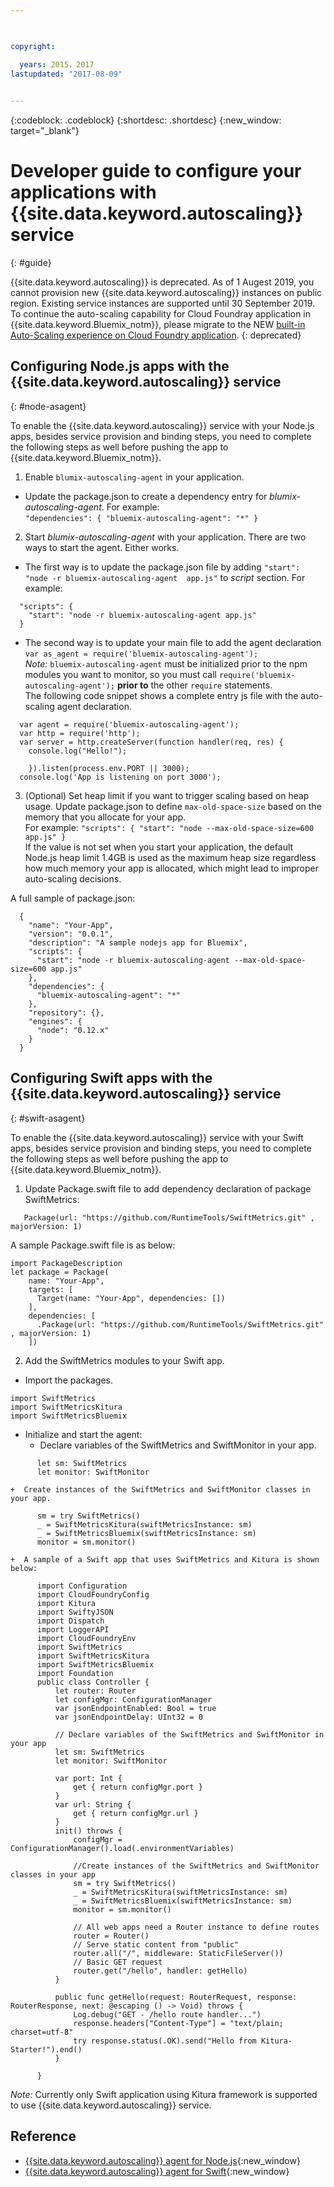 ```yaml
---

 

copyright:

  years: 2015，2017
lastupdated: "2017-08-09"  
 

---
```


{:codeblock: .codeblock}
{:shortdesc: .shortdesc}
{:new_window: target="_blank"}

# Developer guide to configure your applications with {{site.data.keyword.autoscaling}} service
{: #guide}

{{site.data.keyword.autoscaling}} is deprecated. As of 1 Augest 2019, you cannot provision new {{site.data.keyword.autoscaling}} instances on public region. Existing service instances are supported until 30 September 2019. To continue the auto-scaling capability for Cloud Foundray application in {{site.data.keyword.Bluemix_notm}}, please migrate to the NEW [built-in Auto-Scaling experience on Cloud Foundry application](https://{DomainName}/docs/cloud-foundry-public?topic=cloud-foundry-public-autoscale_cloud_foundry_apps). {: deprecated}

## Configuring Node.js apps with the {{site.data.keyword.autoscaling}} service
{: #node-asagent}

To enable the {{site.data.keyword.autoscaling}} service with your Node.js apps, besides service provision and binding steps, you need to complete the following steps as well before pushing the app to {{site.data.keyword.Bluemix_notm}}.
1. Enable `blumix-autoscaling-agent` in your application.
  + Update the package.json to create a dependency entry for *blumix-autoscaling-agent*. For example:<br/> 
  `"dependencies": {
    "bluemix-autoscaling-agent": "*"
  }`
2. Start *blumix-autoscaling-agent* with your application.
There are two ways to start the agent. Either works. 
  + The first way is to update the package.json file by adding `"start": "node -r bluemix-autoscaling-agent  app.js"` to *script* section. For example:<br/>
```
  "scripts": {
    "start": "node -r bluemix-autoscaling-agent app.js"
  } 
```
  + The second way is to update your main file to add the agent declaration `var as_agent = require('bluemix-autoscaling-agent');` <br/>
  *Note:* `bluemix-autoscaling-agent` must be initialized prior to the npm modules you want to monitor, so you must call `require('bluemix-autoscaling-agent');` **prior to** the other `require` statements. <br/>
  The following code snippet shows a complete entry js file with the auto-scaling agent declaration.<br/> 
```
  var agent = require('bluemix-autoscaling-agent');
  var http = require('http');
  var server = http.createServer(function handler(req, res) {
    console.log("Hello!");
    
    }).listen(process.env.PORT || 3000);
  console.log('App is listening on port 3000');
```

3. (Optional) Set heap limit if you want to trigger scaling based on heap usage. Update package.json to define `max-old-space-size` based on the memory that you allocate for your app. <br/> For example: 
  `
  "scripts": {
    "start": "node --max-old-space-size=600 app.js"
  }
  `
<br/> If the value is not set when you start your application, the default Node.js heap limit 1.4GB is used as the maximum heap size regardless how much memory your app is allocated, which might lead to improper auto-scaling decisions.<br/>

A full sample of package.json:
```
  {
    "name": "Your-App",
    "version": "0.0.1",
    "description": "A sample nodejs app for Bluemix",
    "scripts": {
      "start": "node -r bluemix-autoscaling-agent --max-old-space-size=600 app.js"
    },
    "dependencies": {
      "bluemix-autoscaling-agent": "*"
    },
    "repository": {},
    "engines": {
      "node": "0.12.x"
    } 
  }
``` 

## Configuring Swift apps with the {{site.data.keyword.autoscaling}} service
{: #swift-asagent}

To enable the {{site.data.keyword.autoscaling}} service with your Swift apps, besides service provision and binding steps, you need to complete the following steps as well before pushing the app to {{site.data.keyword.Bluemix_notm}}.

1. Update Package.swift file to add dependency declaration of package SwiftMetrics: 
```
   Package(url: "https://github.com/RuntimeTools/SwiftMetrics.git" , majorVersion: 1)
```
   A sample Package.swift file is as below: 
```
import PackageDescription
let package = Package(
    name: "Your-App",
    targets: [
      Target(name: "Your-App", dependencies: [])
    ],
    dependencies: [
      .Package(url: "https://github.com/RuntimeTools/SwiftMetrics.git" , majorVersion: 1)
    ]) 
```
2. Add the SwiftMetrics modules to your Swift app. 
 + Import the packages.
```   
import SwiftMetrics
import SwiftMetricsKitura
import SwiftMetricsBluemix
```
 + Initialize and start the agent: 
    +  Declare variables of the SwiftMetrics and SwiftMonitor in your app.
```   
      let sm: SwiftMetrics
      let monitor: SwiftMonitor
```
    +  Create instances of the SwiftMetrics and SwiftMonitor classes in your app.
```   
      sm = try SwiftMetrics()
      _ = SwiftMetricsKitura(swiftMetricsInstance: sm)
      _ = SwiftMetricsBluemix(swiftMetricsInstance: sm)
      monitor = sm.monitor()
```
    +  A sample of a Swift app that uses SwiftMetrics and Kitura is shown below:
```
      import Configuration
      import CloudFoundryConfig
      import Kitura
      import SwiftyJSON
      import Dispatch
      import LoggerAPI
      import CloudFoundryEnv
      import SwiftMetrics
      import SwiftMetricsKitura
      import SwiftMetricsBluemix
      import Foundation
      public class Controller {
          let router: Router
          let configMgr: ConfigurationManager
          var jsonEndpointEnabled: Bool = true
          var jsonEndpointDelay: UInt32 = 0

          // Declare variables of the SwiftMetrics and SwiftMonitor in your app
          let sm: SwiftMetrics
          let monitor: SwiftMonitor

          var port: Int {
              get { return configMgr.port }
          }
          var url: String {
              get { return configMgr.url }
          }
          init() throws {
              configMgr = ConfigurationManager().load(.environmentVariables)

              //Create instances of the SwiftMetrics and SwiftMonitor classes in your app
              sm = try SwiftMetrics()
              _ = SwiftMetricsKitura(swiftMetricsInstance: sm)
              _ = SwiftMetricsBluemix(swiftMetricsInstance: sm)
              monitor = sm.monitor()

              // All web apps need a Router instance to define routes
              router = Router()
              // Serve static content from "public"
              router.all("/", middleware: StaticFileServer())
              // Basic GET request
              router.get("/hello", handler: getHello)
          }
          
          public func getHello(request: RouterRequest, response: RouterResponse, next: @escaping () -> Void) throws {
              Log.debug("GET - /hello route handler...")
              response.headers["Content-Type"] = "text/plain; charset=utf-8"
              try response.status(.OK).send("Hello from Kitura-Starter!").end()
          }

      }
```

*Note:* Currently only Swift application using Kitura framework is supported to use {{site.data.keyword.autoscaling}} service.

## Reference
* [{{site.data.keyword.autoscaling}} agent for Node.js](https://www.npmjs.com/package/bluemix-autoscaling-agent){:new_window}
* [{{site.data.keyword.autoscaling}} agent for Swift](https://github.com/RuntimeTools/SwiftMetrics){:new_window}
